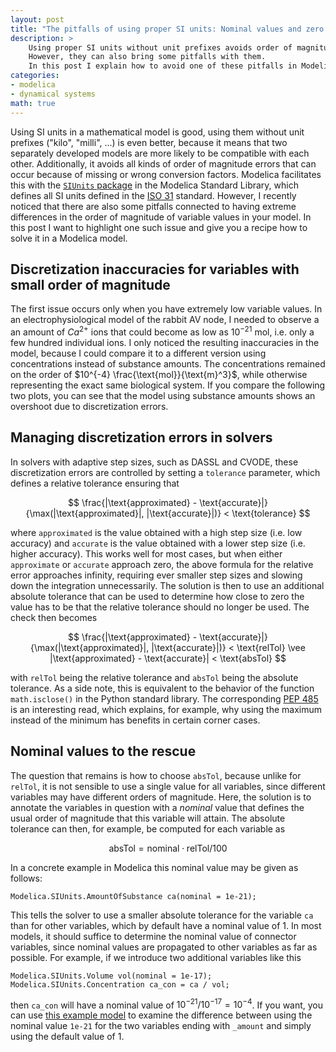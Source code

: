 ```yaml
---
layout: post
title: "The pitfalls of using proper SI units: Nominal values and zero crossings in Modelica"
description: >
    Using proper SI units without unit prefixes avoids order of magnitude errors and increases interoperability between models.
    However, they can also bring some pitfalls with them.
    In this post I explain how to avoid one of these pitfalls in Modelica by using nominal values.
categories:
- modelica
- dynamical systems
math: true
---
```


Using SI units in a mathematical model is good, using them without unit prefixes ("kilo", "milli", ...) is even better, because it means that two separately developed models are more likely to be compatible with each other.
Additionally, it avoids all kinds of order of magnitude errors that can occur because of missing or wrong conversion factors.
Modelica facilitates this with the [`SIUnits` package](https://build.openmodelica.org/Documentation/Modelica.SIunits.html) in the Modelica Standard Library, which defines all SI units defined in the [ISO 31](https://en.wikipedia.org/wiki/ISO_31) standard.
However, I recently noticed that there are also some pitfalls connected to having extreme differences in the order of magnitude of variable values in your model.
In this post I want to highlight one such issue and give you a recipe how to solve it in a Modelica model.

## Discretization inaccuracies for variables with small order of magnitude

The first issue occurs only when you have extremely low variable values.
In an electrophysiological model of the rabbit AV node, I needed to observe a an amount of $Ca^{2+}$ ions that could become as low as $10^{-21}$ mol, i.e. only a few hundred individual ions.
I only noticed the resulting inaccuracies in the model, because I could compare it to a different version using concentrations instead of substance amounts.
The concentrations remained on the order of $10^{-4} \frac{\text{mol}}{\text{m}^3}$, while otherwise representing the exact same biological system.
If you compare the following two plots, you can see that the model using substance amounts shows an overshoot due to discretization errors.

## Managing discretization errors in solvers

In solvers with adaptive step sizes, such as DASSL and CVODE, these discretization errors are controlled by setting a `tolerance` parameter, which defines a relative tolerance ensuring that

$$
\frac{|\text{approximated} - \text{accurate}|}{\max(|\text{approximated}|, |\text{accurate}|)} < \text{tolerance}
$$

where `approximated` is the value obtained with a high step size (i.e. low accuracy) and `accurate` is the value obtained with a lower step size (i.e. higher accuracy).
This works well for most cases, but when either `approximate` or `accurate` approach zero, the above formula for the relative error approaches infinity, requiring ever smaller step sizes and slowing down the integration unnecessarily.
The solution is then to use an additional absolute tolerance that can be used to determine how close to zero the value has to be that the relative tolerance should no longer be used.
The check then becomes

$$
\frac{|\text{approximated} - \text{accurate}|}{\max(|\text{approximated}|, |\text{accurate}|)} < \text{relTol} \vee |\text{approximated} - \text{accurate}| < \text{absTol}
$$

with `relTol` being the relative tolerance and `absTol` being the absolute tolerance.
As a side note, this is equivalent to the behavior of the function `math.isclose()` in the Python standard library.
The corresponding [PEP 485](https://www.python.org/dev/peps/pep-0485/) is an interesting read, which explains, for example, why using the maximum instead of the minimum has benefits in certain corner cases.

## Nominal values to the rescue

The question that remains is how to choose `absTol`, because unlike for `relTol`, it is not sensible to use a single value for all variables, since different variables may have different orders of magnitude.
Here, the solution is to annotate the variables in question with a *nominal* value that defines the usual order of magnitude that this variable will attain.
The absolute tolerance can then, for example, be computed for each variable as

$$
\text{absTol} = \text{nominal} \cdot \text{relTol} / 100
$$

In a concrete example in Modelica this nominal value may be given as follows:

```modelica
Modelica.SIUnits.AmountOfSubstance ca(nominal = 1e-21);
```

This tells the solver to use a smaller absolute tolerance for the variable `ca` than for other variables, which by default have a nominal value of 1.
In most models, it should suffice to determine the nominal value of connector variables, since nominal values are propagated to other variables as far as possible.
For example, if we introduce two additional variables like this

```modelica
Modelica.SIUnits.Volume vol(nominal = 1e-17);
Modelica.SIUnits.Concentration ca_con = ca / vol;
```

then `ca_con` will have a nominal value of $10^{-21} / 10^{-17} = 10^{-4}$.
If you want, you can use [this example model](https://github.com/CSchoel/inamo/blob/main/bugreports/CaDiffusionSimple.mo) to examine the difference between using the nominal value `1e-21` for the two variables ending with `_amount` and simply using the default value of 1.
